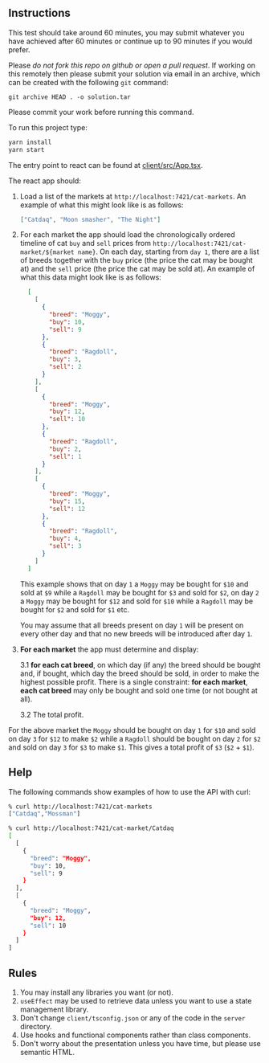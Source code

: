 ## Instructions

This test should take around 60 minutes, you may submit whatever you have achieved after 60 minutes or continue up to 90 minutes if you would prefer.

Please *do not fork this repo on github or open a pull request*.
If working on this remotely then please submit your solution via email in an archive, which can be created with the following `git` command:

```
git archive HEAD . -o solution.tar
```

Please commit your work before running this command.

To run this project type:

```typescript
yarn install
yarn start
```

The entry point to react can be found at [client/src/App.tsx](client/src/App.tsx).

The react app should:

1. Load a list of the markets at `http://localhost:7421/cat-markets`. An example of what this might look like is as follows:
    ```json
    ["Catdaq", "Moon smasher", "The Night"]
    ```
2. For each market the app should load the chronologically ordered timeline of cat `buy` and `sell` prices from `http://localhost:7421/cat-market/${market name}`. On each day, starting from `day 1`, there are a list of breeds together with the `buy` price (the price the cat may be bought at) and the `sell` price (the price the cat may be sold at). An example of what this data might look like is as follows:
    ```json
      [
        [
          {
            "breed": "Moggy",
            "buy": 10,
            "sell": 9
          },
          {
            "breed": "Ragdoll",
            "buy": 3,
            "sell": 2
          }
        ],
        [
          {
            "breed": "Moggy",
            "buy": 12,
            "sell": 10
          },
          {
            "breed": "Ragdoll",
            "buy": 2,
            "sell": 1
          }
        ],
        [
          {
            "breed": "Moggy",
            "buy": 15,
            "sell": 12
          },
          {
            "breed": "Ragdoll",
            "buy": 4,
            "sell": 3
          }
        ]
      ]
    ```
    This example shows that on day `1` a `Moggy` may be bought for `$10` and sold at `$9` while a `Ragdoll` may be bought for `$3` and sold for `$2`, on day `2` a `Moggy` may be bought for `$12` and sold for `$10` while a `Ragdoll` may be bought for `$2` and sold for `$1` etc.

    You may assume that all breeds present on day `1` will be present on every other day and that no new breeds will be introduced after day `1`.
3. **For each market** the app must determine and display:

    3.1 **for each cat breed**, on which day (if any) the breed should be bought and, if bought, which day the breed should be sold, in order to make the highest possible profit. There is a single constraint: **for each market**, **each cat breed** may only be bought and sold one time (or not bought at all).

    3.2 The total profit.

For the above market the `Moggy` should be bought on day `1` for `$10` and sold on day `3` for `$12` to make `$2` while a `Ragdoll` should be bought on day `2` for `$2` and sold on day `3` for `$3` to make `$1`. This gives a total profit of `$3` (`$2` + `$1`).

## Help

The following commands show examples of how to use the API with curl:

```bash
% curl http://localhost:7421/cat-markets
["Catdaq","Mossman"]

% curl http://localhost:7421/cat-market/Catdaq
[
  [
    {
      "breed": "Moggy",
      "buy": 10,
      "sell": 9
    }
  ],
  [
    {
      "breed": "Moggy",
      "buy": 12,
      "sell": 10
    }
  ]
]
```

## Rules

1. You may install any libraries you want (or not).
2. `useEffect` may be used to retrieve data unless you want to use a state management library.
3. Don't change `client/tsconfig.json` or any of the code in the `server` directory.
4. Use hooks and functional components rather than class components.
5. Don't worry about the presentation unless you have time, but please use semantic HTML.

